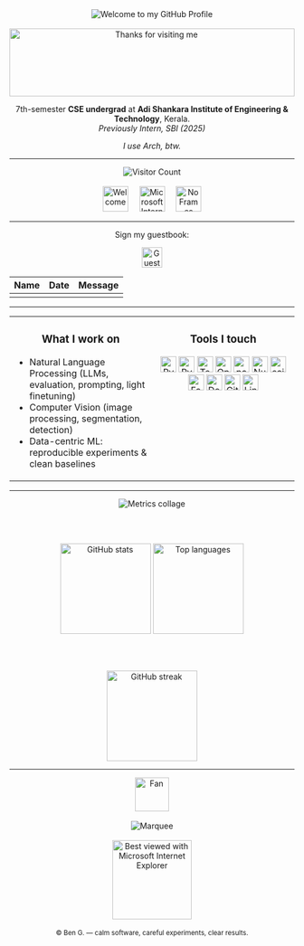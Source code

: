 <!--  █████  B E N   G .   •    G I T H U B   P R O F I L E  █████  -->

<!-- "Hero" Header -->
<div align="center">
  <img src="https://raw.githubusercontent.com/BrunnerLivio/brunnerlivio/master/images/welcome.png" alt="Welcome to my GitHub Profile" />
  <br /><br />
</div>

<!-- Vintage marquee -->
<div align="center">
  <img height="120" alt="Thanks for visiting me" width="100%" src="https://raw.githubusercontent.com/BrunnerLivio/brunnerlivio/master/images/marquee.svg" />
</div>

<!-- Bio -->
<p align="center">
  7th-semester <b>CSE undergrad</b> at <b>Adi Shankara Institute of Engineering &amp; Technology</b>, Kerala.<br/>
  <i>Previously Intern, SBI (2025)</i>
</p>

<!-- Arch/Hyprland wink -->
<p align="center">
  <em>I use Arch, btw.</em>
</p>

<hr/>

<!-- Retro badges / counters -->
<div align="center">
  <!-- Visitor counter -->
  <img src="https://profile-counter.glitch.me/bg-l2norm/count.svg" alt="Visitor Count" />
  <br /><br />
  <img src="https://raw.githubusercontent.com/fnky/fnky/fnky/img/welcome-fire.gif" alt="Welcome" height="45" />
  <span>&nbsp;&nbsp;&nbsp;</span>
  <img src="https://raw.githubusercontent.com/BrunnerLivio/brunnerlivio/master/images/ie_logo.gif" alt="Microsoft Internet Explorer" height="45" />
  <span>&nbsp;&nbsp;&nbsp;</span>
  <img src="https://raw.githubusercontent.com/BrunnerLivio/brunnerlivio/master/images/noframes.gif" alt="No Frames" height="45" />
</div>

<hr/>

<!-- Guestbook CTA -->
<div align="center">
  <p>Sign my guestbook:</p>
  <a href="https://github.com/bg-l2norm/bg-l2norm/issues/new?title=Guestbook%20entry&body=Name%3A%20%0AMessage%3A%20%0A">
    <img src="https://raw.githubusercontent.com/fnky/fnky/fnky/img/guestbook.gif" alt="Guest book" height="36">
  </a>
</div>

<!-- Guestbook Table (add new rows at the top) -->
| Name | Date | Message |
|---|---|---|
| <!-- Example row; add yours below this line --> | <!-- YYYY-MM-DD --> | <!-- Your message here --> |

<hr/>

<!-- A tiny “about” column like old homepages -->
<table align="center" width="100%">
  <tr>
    <td width="50%" valign="top">
      <h3 align="center">What I work on</h3>
      <ul>
        <li>Natural Language Processing (LLMs, evaluation, prompting, light finetuning)</li>
        <li>Computer Vision (image processing, segmentation, detection)</li>
        <li>Data-centric ML: reproducible experiments &amp; clean baselines</li>
      </ul>
    </td>
    <td width="50%" valign="top">
      <h3 align="center">Tools I touch</h3>
      <p align="center">
        <img src="https://cdn.jsdelivr.net/gh/devicons/devicon/icons/python/python-original.svg" height="28" alt="Python"/>
        <img src="https://cdn.jsdelivr.net/gh/devicons/devicon/icons/pytorch/pytorch-original.svg" height="28" alt="PyTorch"/>
        <img src="https://cdn.jsdelivr.net/gh/devicons/devicon/icons/tensorflow/tensorflow-original.svg" height="28" alt="TensorFlow"/>
        <img src="https://cdn.jsdelivr.net/gh/devicons/devicon/icons/opencv/opencv-original.svg" height="28" alt="OpenCV"/>
        <img src="https://cdn.jsdelivr.net/gh/devicons/devicon/icons/pandas/pandas-original.svg" height="28" alt="pandas"/>
        <img src="https://cdn.jsdelivr.net/gh/devicons/devicon/icons/numpy/numpy-original.svg" height="28" alt="NumPy"/>
        <img src="https://cdn.jsdelivr.net/gh/devicons/devicon/icons/scikitlearn/scikitlearn-original.svg" height="28" alt="scikit-learn"/>
        <img src="https://cdn.jsdelivr.net/gh/devicons/devicon/icons/fastapi/fastapi-original.svg" height="28" alt="FastAPI"/>
        <img src="https://cdn.jsdelivr.net/gh/devicons/devicon/icons/docker/docker-original.svg" height="28" alt="Docker"/>
        <img src="https://cdn.jsdelivr.net/gh/devicons/devicon/icons/git/git-original.svg" height="28" alt="Git"/>
        <img src="https://cdn.jsdelivr.net/gh/devicons/devicon/icons/linux/linux-original.svg" height="28" alt="Linux"/>
      </p>
    </td>
  </tr>
</table>

<hr/>

<!-- “Nerdy stats” live section (kept simple, still works out-of-the-box) -->
<div align="center">

  <!-- If you already generate metrics.svg, this will show; otherwise comment it out until you enable it. -->
  <img src="https://raw.githubusercontent.com/bg-l2norm/bg-l2norm/main/metrics.svg" alt="Metrics collage" />

  <br/><br/>

  <img height="160" src="https://github-readme-stats.vercel.app/api?username=bg-l2norm&show_icons=true&theme=transparent&hide_border=true" alt="GitHub stats"/>
  <img height="160" src="https://github-readme-stats.vercel.app/api/top-langs/?username=bg-l2norm&layout=compact&theme=transparent&hide_border=true" alt="Top languages"/>

  <br/><br/>

  <img height="160" src="https://github-readme-streak-stats.herokuapp.com/?user=bg-l2norm&theme=transparent&hide_border=true" alt="GitHub streak"/>
</div>

<hr/>

<!-- Footer -->
<div align="center">
  <img src="https://raw.githubusercontent.com/fnky/fnky/fnky/img/fan-1.gif" alt="Fan" height="60">
  <br /><br />
  <img src="https://raw.githubusercontent.com/BrunnerLivio/brunnerlivio/master/images/marquee.svg" alt="Marquee" />
  <br /><br />
  <img src="https://raw.githubusercontent.com/fnky/fnky/fnky/img/ie.jpg" alt="Best viewed with Microsoft Internet Explorer" width="140">
  <br /><br />
  <sub>© Ben G. — calm software, careful experiments, clear results.</sub>
</div>
